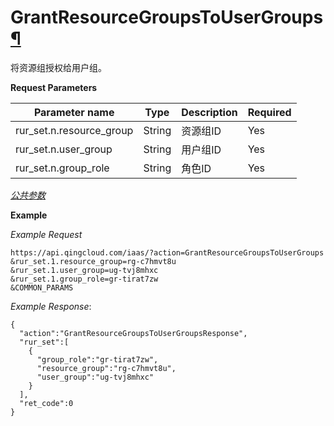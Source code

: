 ---
---

# GrantResourceGroupsToUserGroups[¶](#grantresourcegroupstousergroups "永久链接至标题")

将资源组授权给用户组。

**Request Parameters**

| Parameter name | Type | Description | Required |
| --- | --- | --- | --- |
| rur_set.n.resource_group | String | 资源组ID | Yes |
| rur_set.n.user_group | String | 用户组ID | Yes |
| rur_set.n.group_role | String | 角色ID | Yes |

[_公共参数_](../../common/parameters.html#api-common-parameters)

**Example**

_Example Request_

```
https://api.qingcloud.com/iaas/?action=GrantResourceGroupsToUserGroups
&rur_set.1.resource_group=rg-c7hmvt8u
&rur_set.1.user_group=ug-tvj8mhxc
&rur_set.1.group_role=gr-tirat7zw
&COMMON_PARAMS
```

_Example Response_:

```
{
  "action":"GrantResourceGroupsToUserGroupsResponse",
  "rur_set":[
    {
      "group_role":"gr-tirat7zw",
      "resource_group":"rg-c7hmvt8u",
      "user_group":"ug-tvj8mhxc"
    }
  ],
  "ret_code":0
}
```
